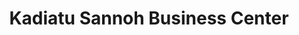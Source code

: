 ---
title: "Kadiatu Sannoh Business Center"
url: /zwedru/kadiatu-sannoh-business-center/
shop: Lebensmittel
---